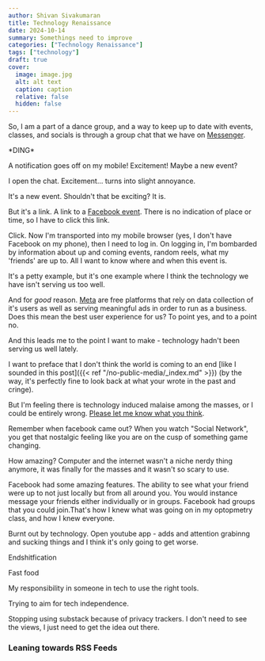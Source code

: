 ```yaml
---
author: Shivan Sivakumaran
title: Technology Renaissance
date: 2024-10-14
summary: Somethings need to improve
categories: ["Technology Renaissance"]
tags: ["technology"]
draft: true
cover:
  image: image.jpg
  alt: alt text
  caption: caption
  relative: false
  hidden: false
---
```


So, I am a part of a dance group, and a way to keep up to date with events, classes, and socials is through a group chat that we have on [Messenger](<https://en.wikipedia.org/wiki/Messenger_(software)>).

\*DING\*

A notification goes off on my mobile! Excitement! Maybe a new event?

I open the chat. Excitement... turns into slight annoyance.

It's a new event. Shouldn't that be exciting? It is.

But it's a link. A link to a [Facebook event](https://en.wikipedia.org/wiki/List_of_Facebook_features#Events). There is no indication of place or time, so I have to click this link.

Click. Now I'm transported into my mobile browser (yes, I don't have Facebook on my phone), then I need to log in. On logging in, I'm bombarded by information about up and coming events, random reels, what my 'friends' are up to. All I want to know where and when this event is.

It's a petty example, but it's one example where I think the technology we have isn't serving us too well.

And for _good_ reason. [Meta](https://en.wikipedia.org/wiki/Meta_Platforms) are free platforms that rely on data collection of it's users as well as serving meaningful ads in order to run as a business. Does this mean the best user experience for us? To point yes, and to a point no.

And this leads me to the point I want to make - technology hadn't been serving us well lately.

I want to preface that I don't think the world is coming to an end [like I sounded in this post]({{< ref "/no-public-media/_index.md" >}}) (by the way, it's perfectly fine to look back at what your wrote in the past and cringe).

But I'm feeling there is technology induced malaise among the masses, or I could be entirely wrong. [Please let me know what you think](mailto:me@shivan.xyz).

Remember when facebook came out? When you watch "Social Network", you get that nostalgic feeling like you are on the cusp of something game changing.

How amazing? Computer and the internet wasn't a niche nerdy thing anymore, it was finally for the masses and it wasn't so scary to use.

Facebook had some amazing features. The ability to see what your friend were up to not just locally but from all around you. You would instance message your friends either individually or in groups. Facebook had groups that you could join.That's how I knew what was going on in my optopmetry class, and how I knew everyone.

Burnt out by technology. Open youtube app - adds and attention grabinng and sucking things and I think it's only going to get worse.

Endshitfication

Fast food

My responsibility in someone in tech to use the right tools.

Trying to aim for tech independence.

Stopping using substack because of privacy trackers. I don't need to see the views, I just need to get the idea out there.

### Leaning towards RSS Feeds
